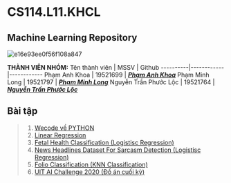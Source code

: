 # CS114.L11.KHCL
## Machine Learning Repository
![e16e93ee0f56f108a847](https://user-images.githubusercontent.com/70870108/99161934-38346680-272a-11eb-8b48-684e0d175abb.jpg)


**THÀNH VIÊN NHÓM:**
Tên thành viên | MSSV | Github 
   ----------|------------|------------
   Phạm Anh Khoa | 19521699 | [__*Phạm Anh Khoa*__](https://github.com/khoaphamj1505) 
   Phạm Minh Long | 19521797 | [__*Phạm Minh Long*__](https://github.com/HUNDRED3421)
   Nguyễn Trần Phước Lộc | 19521764 | [__*Nguyễn Trần Phước Lộc*__](https://github.com/ntploc0910) 

## Bài tập

>1. [Wecode về PYTHON](https://github.com/khoaphamj1505/CS114.L11.KHCL/tree/master/WeCode)
>2. [Linear Regression](https://github.com/khoaphamj1505/CS114.L11.KHCL/tree/master/Linear%20Regression)
>3. [Fetal Health Classification (Logistisc Regression)](https://github.com/khoaphamj1505/CS114.L11.KHCL/tree/master/Logistisc%20Regression(Fetal%20Health))
>4. [News Headlines Dataset For Sarcasm Detection (Logistisc Regression)](https://github.com/khoaphamj1505/CS114.L11.KHCL/tree/master/sarcasm%20detection)
>5. [Folio Classification (KNN Classification)](https://github.com/khoaphamj1505/CS114.L11.KHCL/tree/master/Folio)
>6. [UIT AI Challenge 2020 (Đồ án cuối kỳ)](https://github.com/khoaphamj1505/CS114.L11.KHCL/tree/master/%C4%90%E1%BB%93%20%C3%A1n%20cu%E1%BB%91i%20k%E1%BB%B3)
